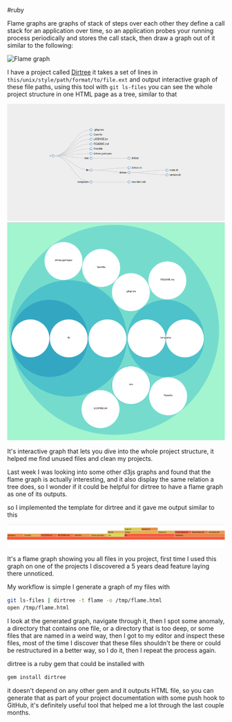 #ruby

Flame graphs are graphs of stack of steps over each other they define a call stack for an application over time, so an application probes your running process periodically and stores the call stack, then draw a graph out of it similar to the following:

![Flame graph](http://www.brendangregg.com/FlameGraphs/cpu-mysql-updated.svg "Interactive flame graph")

I have a project called [Dirtree](https://github.com/emad-elsaid/dirtree) it takes a set of lines in `this/unix/style/path/format/to/file.ext` and output interactive graph of these file paths, using this tool with `git ls-files` you can see the whole project structure in one HTML page as a tree, similar to that

![Dirtree tree](/public/dirtree-tree.png) ![Dirtree tree](/public/dirtree-circles.png)

It's interactive graph that lets you dive into the whole project structure, it helped me find unused files and clean my projects.

Last week I was looking into some other d3js graphs and found that the flame graph is actually interesting, and it also display the same relation a tree does, so I wonder if it could be helpful for dirtree to have a flame graph as one of its outputs.

so I implemented the template for dirtree and it gave me output similar to this

![Dirtree tree](/public/dirtree-flamegraph.png)

It's a flame graph showing you all files in you project, first time I used this graph on one of the projects I discovered a 5 years dead feature laying there unnoticed.

My workflow is simple I generate a graph of my files with

```bash
git ls-files | dirtree -t flame -o /tmp/flame.html
open /tmp/flame.html
```

I look at the generated graph, navigate through it, then I spot some anomaly, a directory that contains one file, or a directory that is too deep, or some files that are named in a weird way, then I got to my editor and inspect these files, most of the time I discover that these files shouldn't be there or could be restructured in a better way, so I do it, then I repeat the process again.

dirtree is a ruby gem that could be installed with

```bash
gem install dirtree
```

it doesn't depend on any other gem and it outputs HTML file, so you can generate that as part of your project documentation with some push hook to GitHub, it's definitely useful tool that helped me a lot through the last couple months.
